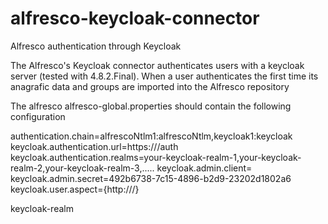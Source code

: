 # alfresco-keycloak-connector
Alfresco authentication through Keycloak


The Alfresco's Keycloak connector authenticates users with a keycloak server (tested with 4.8.2.Final). 
When a user authenticates the first time its anagrafic data and groups are imported into the Alfresco repository


The alfresco alfresco-global.properties should contain the following configuration

authentication.chain=alfrescoNtlm1:alfrescoNtlm,keycloak1:keycloak
keycloak.authentication.url=https://<your-keycloak-host>/auth
keycloak.authentication.realms=your-keycloak-realm-1,your-keycloak-realm-2,your-keycloak-realm-3,.....
keycloak.admin.client=<your keycloak admin client app name>
keycloak.admin.secret=492b6738-7c15-4896-b2d9-23202d1802a6
keycloak.user.aspect={http://<your-model>/<your model-context-path>}<your-user-aspect-name>

keycloak-realm



